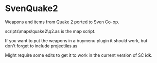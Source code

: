 # SvenQuake2
Weapons and items from Quake 2 ported to Sven Co-op.

scripts\maps\quake2\q2.as is the map script.

If you want to put the weapons in a buymenu plugin it should work, but don't forget to include projectiles.as

Might require some edits to get it to work in the current version of SC idk.
